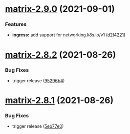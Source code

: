 # [matrix-2.9.0](https://github.com/AlexanderBabel/helm-charts/compare/matrix-2.8.2...matrix-2.9.0) (2021-09-01)


### Features

* **ingress:** add support for networking.k8s.io/v1 ([d2f4221](https://github.com/AlexanderBabel/helm-charts/commit/d2f422100b57aa469940f6aca267e057c4204743))

# [matrix-2.8.2](https://github.com/AlexanderBabel/helm-charts/compare/matrix-2.8.1...matrix-2.8.2) (2021-08-26)


### Bug Fixes

* trigger release ([95296b4](https://github.com/AlexanderBabel/helm-charts/commit/95296b402c52b2a0c73df2a76d9222eb0f36b041))

# [matrix-2.8.1](https://github.com/AlexanderBabel/helm-charts/compare/matrix-2.8.0...matrix-2.8.1) (2021-08-26)


### Bug Fixes

* trigger release ([5eb77e0](https://github.com/AlexanderBabel/helm-charts/commit/5eb77e0038b0b98444a190afb6192e7a4e82919a))

